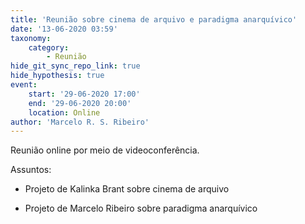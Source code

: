```yaml
---
title: 'Reunião sobre cinema de arquivo e paradigma anarquívico'
date: '13-06-2020 03:59'
taxonomy:
    category:
        - Reunião
hide_git_sync_repo_link: true
hide_hypothesis: true
event:
    start: '29-06-2020 17:00'
    end: '29-06-2020 20:00'
    location: Online
author: 'Marcelo R. S. Ribeiro'
---
```


Reunião online por meio de videoconferência.

Assuntos:

* Projeto de Kalinka Brant sobre cinema de arquivo

* Projeto de Marcelo Ribeiro sobre paradigma anarquívico